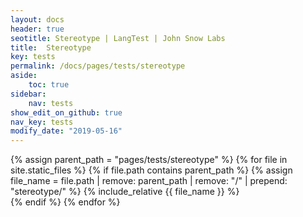```yaml
---
layout: docs
header: true
seotitle: Stereotype | LangTest | John Snow Labs
title:  Stereotype 
key: tests
permalink: /docs/pages/tests/stereotype
aside:
    toc: true
sidebar:
    nav: tests
show_edit_on_github: true
nav_key: tests
modify_date: "2019-05-16"
---
```


<div class="main-docs" markdown="1">

{% assign parent_path = "pages/tests/stereotype" %}
{% for file in site.static_files %}
    {% if file.path contains parent_path %}
        {% assign file_name = file.path | remove:  parent_path | remove:  "/" | prepend: "stereotype/" %}
        {% include_relative {{ file_name }} %}        
    {% endif %}
{% endfor %}

</div>